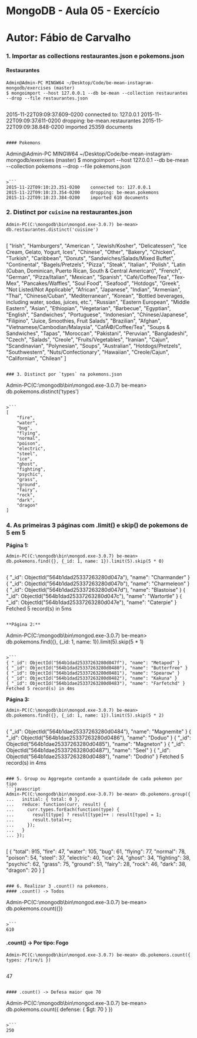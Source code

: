 # MongoDB - Aula 05 - Exercício
# Autor: Fábio de Carvalho

### 1. Importar as collections restaurantes.json e pokemons.json
#### Restaurantes
```
Admin@Admin-PC MINGW64 ~/Desktop/Code/be-mean-instagram-mongodb/exercises (master)
$ mongoimport --host 127.0.0.1 --db be-mean --collection restaurantes --drop --file restaurantes.json
```

>```
2015-11-22T09:09:37.609-0200    connected to: 127.0.0.1
2015-11-22T09:09:37.611-0200    dropping: be-mean.restaurantes
2015-11-22T09:09:38.848-0200    imported 25359 documents
```

#### Pokemons
```
Admin@Admin-PC MINGW64 ~/Desktop/Code/be-mean-instagram-mongodb/exercises (master)
$ mongoimport --host 127.0.0.1 --db be-mean --collection pokemons --drop --file pokemons.json
```

>```
2015-11-22T09:10:23.351-0200    connected to: 127.0.0.1
2015-11-22T09:10:23.354-0200    dropping: be-mean.pokemons
2015-11-22T09:10:23.384-0200    imported 610 documents
```

### 2. Distinct por `cuisine` na restaurantes.json
```
Admin-PC(C:\mongodb\bin\mongod.exe-3.0.7) be-mean> db.restaurantes.distinct('cuisine')
```

>```
[
    "Irish",
    "Hamburgers",
    "American ",
    "Jewish/Kosher",
    "Delicatessen",
    "Ice Cream, Gelato, Yogurt, Ices",
    "Chinese",
    "Other",
    "Bakery",
    "Chicken",
    "Turkish",
    "Caribbean",
    "Donuts",
    "Sandwiches/Salads/Mixed Buffet",
    "Continental",
    "Bagels/Pretzels",
    "Pizza",
    "Steak",
    "Italian",
    "Polish",
    "Latin (Cuban, Dominican, Puerto Rican, South & Central American)",
    "French",
    "German",
    "Pizza/Italian",
    "Mexican",
    "Spanish",
    "Café/Coffee/Tea",
    "Tex-Mex",
    "Pancakes/Waffles",
    "Soul Food",
    "Seafood",
    "Hotdogs",
    "Greek",
    "Not Listed/Not Applicable",
    "African",
    "Japanese",
    "Indian",
    "Armenian",
    "Thai",
    "Chinese/Cuban",
    "Mediterranean",
    "Korean",
    "Bottled beverages, including water, sodas, juices, etc.",
    "Russian",
    "Eastern European",
    "Middle Eastern",
    "Asian",
    "Ethiopian",
    "Vegetarian",
    "Barbecue",
    "Egyptian",
    "English",
    "Sandwiches",
    "Portuguese",
    "Indonesian",
    "Chinese/Japanese",
    "Filipino",
    "Juice, Smoothies, Fruit Salads",
    "Brazilian",
    "Afghan",
    "Vietnamese/Cambodian/Malaysia",
    "CafÃ©/Coffee/Tea",
    "Soups & Sandwiches",
    "Tapas",
    "Moroccan",
    "Pakistani",
    "Peruvian",
    "Bangladeshi",
    "Czech",
    "Salads",
    "Creole",
    "Fruits/Vegetables",
    "Iranian",
    "Cajun",
    "Scandinavian",
    "Polynesian",
    "Soups",
    "Australian",
    "Hotdogs/Pretzels",
    "Southwestern",
    "Nuts/Confectionary",
    "Hawaiian",
    "Creole/Cajun",
    "Californian",
    "Chilean"
]
```

### 3. Distinct por `types` na pokemons.json
```
Admin-PC(C:\mongodb\bin\mongod.exe-3.0.7) be-mean> db.pokemons.distinct('types')
```

>```
[
    "fire",
    "water",
    "bug",
    "flying",
    "normal",
    "poison",
    "electric",
    "steel",
    "ice",
    "ghost",
    "fighting",
    "psychic",
    "grass",
    "ground",
    "fairy",
    "rock",
    "dark",
    "dragon"
]
```

### 4. As primeiras 3 páginas com .limit() e skip() de pokemons de 5 em 5

**Página 1:**
```
Admin-PC(C:\mongodb\bin\mongod.exe-3.0.7) be-mean> db.pokemons.find({}, {_id: 1, name: 1}).limit(5).skip(5 * 0)
```

>```
{ "_id": ObjectId("564b1dad25337263280d047a"), "name": "Charmander" }
{ "_id": ObjectId("564b1dad25337263280d047b"), "name": "Charmeleon" }
{ "_id": ObjectId("564b1dad25337263280d047d"), "name": "Blastoise" }
{ "_id": ObjectId("564b1dad25337263280d047c"), "name": "Wartortle" }
{ "_id": ObjectId("564b1dad25337263280d047e"), "name": "Caterpie" }
Fetched 5 record(s) in 5ms
```

**Página 2:**
```
Admin-PC(C:\mongodb\bin\mongod.exe-3.0.7) be-mean> db.pokemons.find({}, {_id: 1, name: 1}).limit(5).skip(5 * 1)
```

>```
{ "_id": ObjectId("564b1dad25337263280d047f"), "name": "Metapod" }
{ "_id": ObjectId("564b1dad25337263280d0480"), "name": "Butterfree" }
{ "_id": ObjectId("564b1dad25337263280d0481"), "name": "Spearow" }
{ "_id": ObjectId("564b1dad25337263280d0482"), "name": "Kakuna" }
{ "_id": ObjectId("564b1dae25337263280d0483"), "name": "Farfetchd" }
Fetched 5 record(s) in 4ms
```

**Página 3:**
```
Admin-PC(C:\mongodb\bin\mongod.exe-3.0.7) be-mean> db.pokemons.find({}, {_id: 1, name: 1}).limit(5).skip(5 * 2)
```

>```
{ "_id": ObjectId("564b1dae25337263280d0484"), "name": "Magnemite" }
{ "_id": ObjectId("564b1dae25337263280d0486"), "name": "Doduo" }
{ "_id": ObjectId("564b1dae25337263280d0485"), "name": "Magneton" }
{ "_id": ObjectId("564b1dae25337263280d0487"), "name": "Seel" }
{ "_id": ObjectId("564b1dae25337263280d0488"), "name": "Dodrio" }
Fetched 5 record(s) in 4ms
```

### 5. Group ou Aggregate contando a quantidade de cada pokemon por tipo
```javascript
Admin-PC(C:\mongodb\bin\mongod.exe-3.0.7) be-mean> db.pokemons.group({
...   initial: { total: 0 },
...   reduce: function(curr, result) {
...     curr.types.forEach(function(type) {
...       result[type] ? result[type]++ : result[type] = 1;
...       result.total++;
...     });
...   }
... });
```

>```
[
    {
        "total": 915,
        "fire": 47,
        "water": 105,
        "bug": 61,
        "flying": 77,
        "normal": 78,
        "poison": 54,
        "steel": 37,
        "electric": 40,
        "ice": 24,
        "ghost": 34,
        "fighting": 38,
        "psychic": 62,
        "grass": 75,
        "ground": 51,
        "fairy": 28,
        "rock": 46,
        "dark": 38,
        "dragon": 20
    }
]
```

### 6. Realizar 3 .count() na pokemons.
#### .count() -> Todos
```
Admin-PC(C:\mongodb\bin\mongod.exe-3.0.7) be-mean> db.pokemons.count({})
```

>```
610
```

#### .count() -> Por tipo: Fogo
```
Admin-PC(C:\mongodb\bin\mongod.exe-3.0.7) be-mean> db.pokemons.count({ types: /fire/i })
```

>```
47
```

#### .count() -> Defesa maior que 70
```
Admin-PC(C:\mongodb\bin\mongod.exe-3.0.7) be-mean> db.pokemons.count({ defense: { $gt: 70 } })
```

>```
250
```